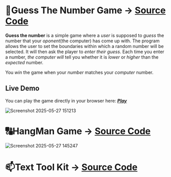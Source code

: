  # 🔢**Guess The Number Game** -> [Source Code](number_guessing.py)
   
  **Guess the number** is a simple game where a *user* is supposed to *guess* the number that your *oponent*(the computer) has come up with.
  The program allows the user to set the boundaries within which a random number will be selected. It will then ask the player to *enter their guess*. 
  Each time you enter a number, *the computer will* tell you whether it is *lower* or *higher* than the *expected* number.
  
  You *win* the game when your *number* matches your *computer* number.

  ## Live Demo

  You can play the game directly in your browser here:
  [***Play***](https://replit.com/@stanislavspasov/GuessANumber#main.py)
  
 ![Screenshot 2025-05-27 151213](https://github.com/user-attachments/assets/db47936f-8c21-40f7-8ff9-6169949cd7b5)

    
# 🔠**HangMan Game** -> [Source Code](hangman.py)

  ![Screenshot 2025-05-27 145247](https://github.com/user-attachments/assets/4b7fccb7-52f5-48e7-befb-b1fc08844d13)

  
# 📫**Text Tool Kit** -> [Source Code](text_toolkit.py)
